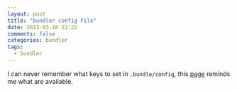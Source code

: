 ```yaml
---
layout: post
title: "bundler config File"
date: 2013-03-16 22:22
comments: false
categories: bundler
tags:
  - bundler
---
```


I can never remember what keys to set in `.bundle/config`, this
[page](http://bundler.io/v1.7/man/bundle-config.1.html#LIST-OF-AVAILABLE-KEYS)
reminds me what are available.
